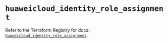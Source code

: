 # `huaweicloud_identity_role_assignment`

Refer to the Terraform Registry for docs: [`huaweicloud_identity_role_assignment`](https://registry.terraform.io/providers/huaweicloud/huaweicloud/1.71.1/docs/resources/identity_role_assignment).

